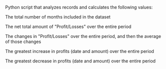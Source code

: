 Python script that analyzes records and calculates the following values:  

The total number of months included in the dataset  

The net total amount of "Profit/Losses" over the entire period  

The changes in "Profit/Losses" over the entire period, and then the average of those changes  

The greatest increase in profits (date and amount) over the entire period  

The greatest decrease in profits (date and amount) over the entire period  

